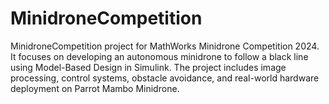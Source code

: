 # MinidroneCompetition
MinidroneCompetition project for MathWorks Minidrone Competition 2024. It focuses on developing an autonomous minidrone to follow a black line using Model-Based Design in Simulink. The project includes image processing, control systems, obstacle avoidance, and real-world hardware deployment on Parrot Mambo Minidrone.
